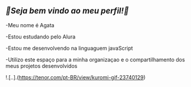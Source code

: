 ## *🎀Seja bem vindo ao meu perfil!🎀*

-Meu nome é Agata

-Estou estudando pelo Alura

-Estou me desenvolvendo na linguaguem javaScript

-Utilizo este espaço para a minha organizaçao e o compartilhamento dos meus projetos desenvolvidos


!.[..].(https://tenor.com/pt-BR/view/kuromi-gif-23740129)

